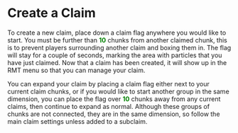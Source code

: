 # Create a Claim
To create a new claim, place down a claim flag anywhere you would like to start. You must be further than <span style="color: green;">**10**</span> chunks from another claimed chunk, this is to prevent players surrounding another claim and boxing them in. The flag will stay for a couple of seconds, marking the area with particles that you have just claimed. Now that a claim has been created, it will show up in the RMT menu so that you can manage your claim. 

You can expand your claim by placing a claim flag either next to your current claim chunks, or if you would like to start another group in the same dimension, you can place the flag over <span style="color: green;">**10**</span> chunks away from any current claims, then continue to expand as normal. Although these groups of chunks are not connected, they are in the same dimension, so follow the main claim settings unless added to a subclaim.